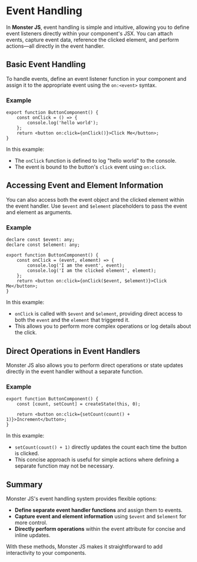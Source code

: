 # Event Handling

In **Monster JS**, event handling is simple and intuitive, allowing you to define event listeners directly within your component's JSX. You can attach events, capture event data, reference the clicked element, and perform actions—all directly in the event handler.

## Basic Event Handling

To handle events, define an event listener function in your component and assign it to the appropriate event using the `on:<event>` syntax.

### Example

```tsx
export function ButtonComponent() {
    const onClick = () => {
        console.log('hello world');
    };
    return <button on:click={onClick()}>Click Me</button>;
}
```

In this example:

* The `onClick` function is defined to log "hello world" to the console.
* The event is bound to the button's `click` event using `on:click`.

## Accessing Event and Element Information

You can also access both the event object and the clicked element within the event handler. Use `$event` and `$element` placeholders to pass the event and element as arguments.

### Example

```tsx
declare const $event: any;
declare const $element: any;

export function ButtonComponent() {
    const onClick = (event, element) => {
        console.log('I am the event', event);
        console.log('I am the clicked element', element);
    };
    return <button on:click={onClick($event, $element)}>Click Me</button>;
}
```

In this example:

* `onClick` is called with `$event` and `$element`, providing direct access to both the `event` and the `element` that triggered it.
* This allows you to perform more complex operations or log details about the click.

## Direct Operations in Event Handlers

Monster JS also allows you to perform direct operations or state updates directly in the event handler without a separate function.

### Example

```tsx
export function ButtonComponent() {
    const [count, setCount] = createState(this, 0);

    return <button on:click={setCount(count() + 1)}>Increment</button>;
}
```

In this example:

* `setCount(count() + 1)` directly updates the count each time the button is clicked.
* This concise approach is useful for simple actions where defining a separate function may not be necessary.

## Summary

Monster JS's event handling system provides flexible options:

* **Define separate event handler functions** and assign them to events.
* **Capture event and element information** using `$event` and `$element` for more control.
* **Directly perform operations** within the event attribute for concise and inline updates.

With these methods, Monster JS makes it straightforward to add interactivity to your components.
